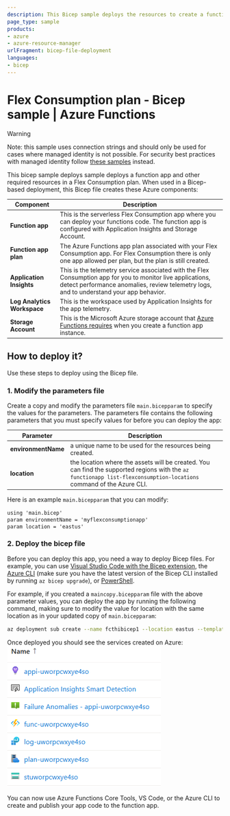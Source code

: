 ```yaml
---
description: This Bicep sample deploys the resources to create a function app in Azure Functions that runs in a Flex Consumption plan.
page_type: sample
products:
- azure
- azure-resource-manager
urlFragment: bicep-file-deployment
languages:
- bicep
---
```


# Flex Consumption plan - Bicep sample | Azure Functions

> [!WARNING] 
> Note: this sample uses connection strings and should only be used for cases where managed identity is not possible. For security best practices with managed identity follow [these samples](https://github.com/Azure-Samples/azure-functions-flex-consumption-samples) instead.

This bicep sample deploys sample deploys a function app and other required resources in a Flex Consumption plan. When used in a Bicep-based deployment, this Bicep file creates these Azure components:

| Component | Description |
| ---- | ---- |
| **Function app** | This is the serverless Flex Consumption app where you can deploy your functions code. The function app is configured with Application Insights and Storage Account.|
| **Function app plan** | The Azure Functions app plan associated with your Flex Consumption app. For Flex Consumption there is only one app allowed per plan, but the plan is still created.|
| **Application Insights** | This is the telemetry service associated with the Flex Consumption app for you to monitor live applications, detect performance anomalies, review telemetry logs, and to understand your app behavior.|
| **Log Analytics Workspace** | This is the workspace used by Application Insights for the app telemetry.|
| **Storage Account** | This is the Microsoft Azure storage account that [Azure Functions requires](https://learn.microsoft.com/azure/azure-functions/storage-considerations) when you create a function app instance.|

## How to deploy it?

Use these steps to deploy using the Bicep file.

### 1. Modify the parameters file

Create a copy and modify the parameters file `main.bicepparam` to specify the values for the parameters. The parameters file contains the following parameters that you must specify values for before you can deploy the app:

| Parameter | Description |
| ---- | ---- |
| **environmentName** | a unique name to be used for the resources being created.|
| **location** | the location where the assets will be created. You can find the supported regions with the `az functionapp list-flexconsumption-locations` command of the Azure CLI.|

Here is an example `main.bicepparam` that you can modify:

```bicep
using 'main.bicep'
param environmentName = 'myflexconsumptionapp'
param location = 'eastus'
```

### 2. Deploy the bicep file

Before you can deploy this app, you need a way to deploy Bicep files. For example, you can use [Visual Studio Code with the Bicep extension](https://learn.microsoft.com/azure/azure-resource-manager/bicep/deploy-vscode), the [Azure CLI](https://learn.microsoft.com/azure/azure-resource-manager/bicep/deploy-cli) (make sure you have the latest version of the Bicep CLI installed by running `az bicep upgrade`), or [PowerShell](https://learn.microsoft.com/azure/azure-resource-manager/bicep/deploy-powershell).

For example, if you created a `maincopy.bicepparam` file with the above parameter values, you can deploy the app by running the following command, making sure to modify the value for location with the same location as in your updated copy of `main.bicepparam`:

```bash
az deployment sub create --name fcthibicep1 --location eastus --template-file main.bicep --parameters maincopy.bicepparam
```

Once deployed you should see the services created on Azure:
![Resources described above in the resource group](resources.png)

You can now use Azure Functions Core Tools, VS Code, or the Azure CLI to create and publish your app code to the function app. 
